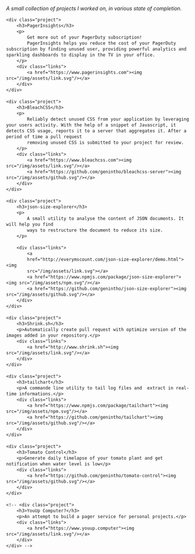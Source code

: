 <div class="projects">
    <p>
        <i>A small collection of projects I worked on, in various state of completion.</i>
    </p>

    <div class="project">
        <h3>PagerInsights</h3>
        <p>
            Get more out of your PagerDuty subscription!
            PagerInsights helps you reduce the cost of your PagerDuty subscription by finding unused user, providing powerful analytics and sparkling dashboards to display in the TV in your office.
        </p>
        <div class="links">
            <a href="https://www.pagerinsights.com"><img src="/img/assets/link.svg"/></a>
        </div>
    </div>

    <div class="project">
        <h3>BleachCSS</h3>
        <p>
            Reliably detect unused CSS from your application by leveraging your users activity. With the help of a snippet of Javascript, it detects CSS usage, reports it to a server that aggregates it. After a period of time a pull request
            removing unused CSS is submitted to your project for review.
        </p>
        <div class="links">
            <a href="https://www.bleachcss.com"><img src="/img/assets/link.svg"/></a>
            <a href="https://github.com/genintho/bleachcss-server"><img src="/img/assets/github.svg"/></a>
        </div>
    </div>

    <div class="project">
        <h3>json-size-explorer</h3>
        <p>
            A small utility to analyse the content of JSON documents. It will help you find
            ways to restructure the document to reduce its size.
        </p>

        <div class="links">
            <a
            href="http://everymscount.com/json-size-explorer/demo.html"><img
            src="/img/assets/link.svg"></a>
            <a href="https://www.npmjs.com/package/json-size-explorer"><img src="/img/assets/npm.svg"/></a>
            <a href="https://github.com/genintho/json-size-explorer"><img src="/img/assets/github.svg"/></a>
        </div>
    </div>

    <div class="project">
        <h3>Shrink.sh</h3>
        <p>Automatically create pull request with optimize version of the images added in your repository.</p>
        <div class="links">
            <a href="http://www.shrink.sh"><img src="/img/assets/link.svg"/></a>
        </div>
    </div>

    <div class="project">
        <h3>tailchart</h3>
        <p>A commande line utility to tail log files and  extract in real-time informations.</p>
        <div class="links">
            <a href="https://www.npmjs.com/package/tailchart"><img src="/img/assets/npm.svg"/></a>
            <a href="https://github.com/genintho/tailchart"><img src="/img/assets/github.svg"/></a>
        </div>
    </div>

    <div class="project">
        <h3>Tomato Control</h3>
        <p>Generate daily timelapse of your tomato plant and get notification when water level is low</p>
        <div class="links">
            <a href="https://github.com/genintho/tomato-control"><img src="/img/assets/github.svg"/></a>
        </div>
    </div>

    <!-- <div class="project">
        <h3>YouUp Computer?</h3>
        <p>An attempt to build a pager service for personal projects.</p>
        <div class="links">
            <a href="https://www.youup.computer"><img src="/img/assets/link.svg"/></a>
        </div>
    </div> -->

</div>
